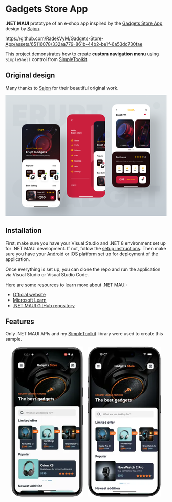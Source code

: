 # Gadgets Store App

**.NET MAUI** prototype of an e-shop app inspired by the [Gadgets Store App](https://dribbble.com/shots/6983164-Gadgets-Store-App) design by [Sajon](https://dribbble.com/sajon).

https://github.com/RadekVyM/Gadgets-Store-App/assets/65116078/332aa779-861b-44b2-be1f-6a53dc730fae

This project demonstrates how to create **custom navigation menu** using `SimpleShell` control from [SimpleToolkit](https://github.com/RadekVyM/SimpleToolkit).

## Original design

Many thanks to [Sajon](https://dribbble.com/sajon) for their beautiful original work.

[![Dribbble Design](./samples/originaldesign.png)](https://dribbble.com/shots/6983164-Gadgets-Store-App)

## Installation

First, make sure you have your Visual Studio and .NET 8 environment set up for .NET MAUI development. If not, follow the [setup instructions](https://learn.microsoft.com/dotnet/maui/get-started/installation). Then make sure you have your [Android](https://learn.microsoft.com/dotnet/maui/get-started/first-app?pivots=devices-android) or [iOS](https://learn.microsoft.com/dotnet/maui/get-started/first-app?pivots=devices-ios) platform set up for deployment of the application.

Once everything is set up, you can clone the repo and run the application via Visual Studio or Visual Studio Code.

Here are some resources to learn more about .NET MAUI:

- [Official website](https://dotnet.microsoft.com/apps/maui)
- [Microsoft Learn](https://learn.microsoft.com/dotnet/maui/what-is-maui)
- [.NET MAUI GitHub repository](https://github.com/dotnet/maui)

## Features

Only .NET MAUI APIs and my [SimpleToolkit](https://github.com/RadekVyM/SimpleToolkit) library were used to create this sample.

<p align="center">
    <img src="./samples/android_gadgets_store_app.webp" width="225">
    &nbsp;&nbsp;
    <img src="./samples/ios_gadgets_store_app.webp" width="228">
</p>
